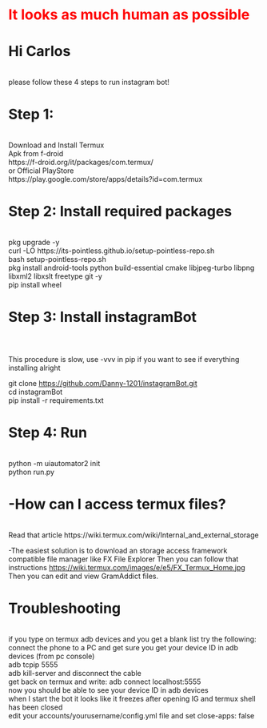 <h1 style ="color: red;"> It looks as much human as possible</h1>
<h1>Hi Carlos</h1></br>
  please follow these 4 steps to run instagram bot!
</h1>
<h1>Step 1: </h1> </br>
Download and Install Termux<br>
Apk from f-droid </br>
https://f-droid.org/it/packages/com.termux/ </br>
or Official PlayStore</br>
https://play.google.com/store/apps/details?id=com.termux

<h1>Step 2: Install required packages </h1> </br>
pkg upgrade -y </br>
curl -LO https://its-pointless.github.io/setup-pointless-repo.sh </br>
bash setup-pointless-repo.sh </br>
pkg install android-tools python build-essential cmake libjpeg-turbo libpng libxml2 libxslt freetype git -y </br>
pip install wheel </br>
<h1>Step 3: Install instagramBot</h1> </br>
<h3></h3>This procedure is slow, use -vvv in pip if you want to see if everything installing alright</h3></br>

git clone https://github.com/Danny-1201/instagramBot.git</br>
cd instagramBot </br>
pip install -r requirements.txt </br>

<h1>Step 4: Run </h1> </br>
python -m uiautomator2 init </br>
python run.py </br>

<h1>-How can I access termux files?</h1> </br>
Read that article https://wiki.termux.com/wiki/Internal_and_external_storage </br>

-The easiest solution is to download an storage access framework compatible file manager like FX File Explorer Then you can follow that instructions https://wiki.termux.com/images/e/e5/FX_Termux_Home.jpg Then you can edit and view GramAddict files.
</br>
<h1>Troubleshooting</h1></br>
if you type on termux adb devices and you get a blank list try the following:</br>
connect the phone to a PC and get sure you get your device ID in adb devices (from pc console) </br>
adb tcpip 5555 </br>
adb kill-server and disconnect the cable </br>
get back on termux and write: adb connect localhost:5555 </br>
now you should be able to see your device ID in adb devices </br>
when I start the bot it looks like it freezes after opening IG and termux shell has been closed </br>
edit your accounts/yourusername/config.yml file and set close-apps: false </br>
